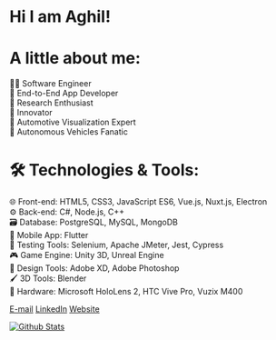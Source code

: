 # Hi I am Aghil!

# A little about me:

👨‍💻 Software Engineer  
🚀 End-to-End App Developer  
🧪 Research Enthusiast  
🌟 Innovator  
🚗 Automotive Visualization Expert  
🤖 Autonomous Vehicles Fanatic

# 🛠️ Technologies & Tools:

🌐 Front-end: HTML5, CSS3, JavaScript ES6, Vue.js, Nuxt.js, Electron  
⚙️ Back-end: C#, Node.js, C++  
🗃️ Database: PostgreSQL, MySQL, MongoDB  
📱 Mobile App: Flutter  
🧪 Testing Tools: Selenium, Apache JMeter, Jest, Cypress  
🎮 Game Engine: Unity 3D, Unreal Engine  
🎨 Design Tools: Adobe XD, Adobe Photoshop  
🖌️ 3D Tools: Blender  
🔌 Hardware: Microsoft HoloLens 2, HTC Vive Pro, Vuzix M400

[E-mail](career@aghiljose.com) [LinkedIn](https://www.linkedin.com/in/aghil-jose/) [Website](https://aghiljose.com/)

[![Github Stats](https://github-readme-stats.vercel.app/api?username=aghiljv&show_icons=true&theme=transparent&hide_border=true)]()
